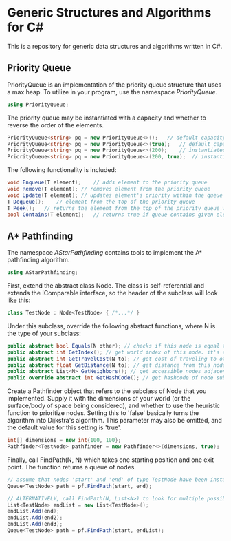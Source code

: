 # Generic Structures and Algorithms for C#

This is a repository for generic data structures and algorithms written in C#.

## Priority Queue

PriorityQueue<T> is an implementation of the priority queue structure that uses a max heap. To utilize in your program, use the namespace *PriorityQueue*.

```c#
using PriorityQueue;
```

The priority queue may be instantiated with a capacity and whether to reverse the order of the elements.

```c#
PriorityQueue<string> pq = new PriorityQueue<>();	// default capacity of 100
PriorityQueue<string> pq = new PriorityQueue<>(true);	// default capacity of 100, reverse order
PriorityQueue<string> pq = new PriorityQueue<>(200);	// instantiated with capacity of 200
PriorityQueue<string> pq = new PriorityQueue<>(200, true);	// instantiated with capacity of 200, reverse order
```

The following functionality is included:

```c#
void Enqueue(T element);	// adds element to the priority queue
void Remove(T element);	// removes element from the priority queue
void Update(T element);	// updates element's priority within the queue
T Dequeue();	// element from the top of the priority queue
T Peek();	// returns the element from the top of the priority queue without removing
bool Contains(T element);	// returns true if queue contains given element
```

## A* Pathfinding

The namespace *AStarPathfinding* contains tools to implement the A* pathfinding algorithm.

```c#
using AStarPathfinding;
```

First, extend the abstract class Node. The class is self-referential and extends the IComparable interface, so the header of the subclass will look like this:

```c#
class TestNode : Node<TestNode> { /*...*/ }
```

Under this subclass, override the following abstract functions, where N is the type of your subclass:

```c#
public abstract bool Equals(N other); // checks if this node is equal to node of same type (ie. same coordinates)
public abstract int GetIndex(); // get world index of this node. it's easy to use the protected function GetIndex(int[], int[]), that takes coordinates and world dimensions to do this. however, this function is O(n^d) where d is the number of dimensions. it's easier to make your own function that doesn't loop! the implementation in Pathfinding2D calls this function, but a hardcoded implementation is commented right above.
public abstract int GetTravelCost(N to); // get cost of traveling to other node of same type
public abstract float GetDistance(N to); // get distance from this node to other node of same type
public abstract List<N> GetNeighbors(); // get accessible nodes adjacent to this node
public override abstract int GetHashCode(); // get hashcode of node subclass
```

Create a Pathfinder object that refers to the subclass of Node that you implemented. Supply it with the dimensions of your world (or the surface/body of space being considered), and whether to use the heuristic function to prioritize nodes. Setting this to 'false' basically turns the algorithm into Dijkstra's algorithm. This parameter may also be omitted, and the default value for this setting is 'true'.

```c#
int[] dimensions = new int{100, 100};
Pathfinder<TestNode> pathfinder = new Pathfinder<>(dimensions, true);
```

Finally, call FindPath(N, N) which takes one starting position and one exit point. The function returns a queue of nodes.

```c#
// assume that nodes 'start' and 'end' of type TestNode have been instantiated
Queue<TestNode> path = pf.FindPath(start, end);

// ALTERNATIVELY, call FindPath(N, List<N>) to look for multiple possible exits
List<TestNode> endList = new List<TestNode>();
endList.Add(end);
endList.Add(end2);
endList.Add(end3);
Queue<TestNode> path = pf.FindPath(start, endList);

```

